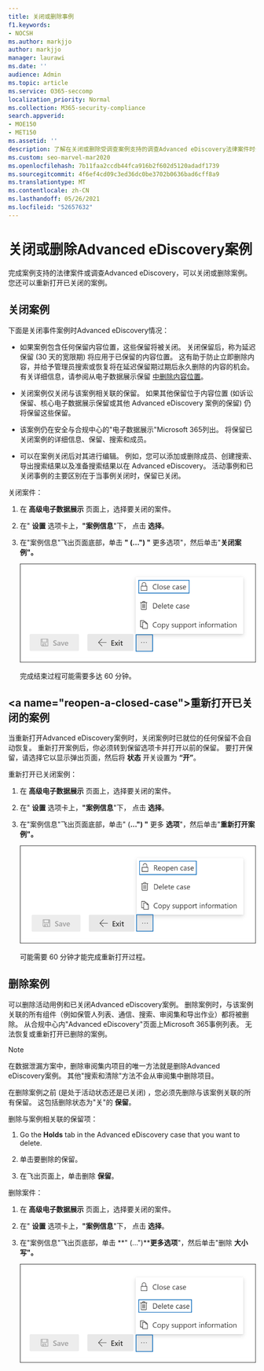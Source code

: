 ```yaml
---
title: 关闭或删除事例
f1.keywords:
- NOCSH
ms.author: markjjo
author: markjjo
manager: laurawi
ms.date: ''
audience: Admin
ms.topic: article
ms.service: O365-seccomp
localization_priority: Normal
ms.collection: M365-security-compliance
search.appverid:
- MOE150
- MET150
ms.assetid: ''
description: 了解在关闭或删除受调查案例支持的调查Advanced eDiscovery法律案件时会发生什么情况。
ms.custom: seo-marvel-mar2020
ms.openlocfilehash: 7b11faa2ccdb44fca916b2f602d5120adadf1739
ms.sourcegitcommit: 4f6ef4cd09c3ed36dc0be3702b0636bad6cff8a9
ms.translationtype: MT
ms.contentlocale: zh-CN
ms.lasthandoff: 05/26/2021
ms.locfileid: "52657632"
---
```

# <a name="close-or-delete-an-advanced-ediscovery-case"></a>关闭或删除Advanced eDiscovery案例

完成案例支持的法律案件或调查Advanced eDiscovery，可以关闭或删除案例。 您还可以重新打开已关闭的案例。

## <a name="close-a-case"></a>关闭案例

下面是关闭事件案例时Advanced eDiscovery情况：

- 如果案例包含任何保留内容位置，这些保留将被关闭。 关闭保留后，称为延迟保留 (30 天的宽限期) 将应用于已保留的内容位置。 这有助于防止立即删除内容，并给予管理员搜索或恢复将在延迟保留期过期后永久删除的内容的机会。 有关详细信息，请参阅从电子数据展示保留 [中删除内容位置](create-ediscovery-holds.md#removing-content-locations-from-an-ediscovery-hold)。

- 关闭案例仅关闭与该案例相关联的保留。 如果其他保留位于内容位置 (如诉讼保留、核心电子数据展示保留或其他 Advanced eDiscovery 案例的保留) 仍将保留这些保留。

- 该案例仍在安全与合规中心的"电子数据展示"Microsoft 365列出。 将保留已关闭案例的详细信息、保留、搜索和成员。

- 可以在案例关闭后对其进行编辑。 例如，您可以添加或删除成员、创建搜索、导出搜索结果以及准备搜索结果以在 Advanced eDiscovery。 活动事例和已关闭事例的主要区别在于当事例关闭时，保留已关闭。

关闭案件：

1. 在 **高级电子数据展示** 页面上，选择要关闭的案件。

2. 在" **设置** 选项卡上，**"案例信息**"下， 点击 **选择**。

3. 在"案例信息"飞出页面底部，单击 **" (...") "** 更多选项"，然后单击"**关闭案例"。**

   !["更多选项"菜单中用于关闭事件Advanced eDiscovery选项](..\Media\CloseAdvancedeDiscoveryCase.png)

   完成结束过程可能需要多达 60 分钟。

## <a name="reopen-a-closed-case&quot;></a>重新打开已关闭的案例

当重新打开Advanced eDiscovery案例时，关闭案例时已就位的任何保留不会自动恢复。 重新打开案例后，你必须转到保留选项卡并打开以前的保留。  要打开保留，请选择它以显示弹出页面，然后将 **状态** 开关设置为 **“开”**。

重新打开已关闭案例：

1. 在 **高级电子数据展示** 页面上，选择要关闭的案件。

2. 在&quot; **设置** 选项卡上，**&quot;案例信息**&quot;下， 点击 **选择**。

3. 在&quot;案例信息&quot;飞出页面底部，单击&quot; (**...") "** 更多 **选项**"，然后单击"**重新打开案例"。**

   !["更多选项"菜单中用于重新打开Advanced eDiscovery选项](..\Media\ReopenAdvancedeDiscoveryCase.png)

   可能需要 60 分钟才能完成重新打开过程。

## <a name="delete-a-case"></a>删除案例

可以删除活动用例和已关闭Advanced eDiscovery案例。 删除案例时，与该案例关联的所有组件（例如保管人列表、通信、搜索、审阅集和导出作业）都将被删除。 从合规中心内"Advanced eDiscovery"页面上Microsoft 365事例列表。 无法恢复或重新打开已删除的案例。

> [!NOTE]
> 在数据泄漏方案中，删除审阅集内项目的唯一方法就是删除Advanced eDiscovery案例。 其他"搜索和清除"方法不会从审阅集中删除项目。

在删除案例之前 (是处于活动状态还是已关闭) ，您必须先删除与该案例关联的所有保留。  这包括删除状态为"关"的 **保留**。

删除与案例相关联的保留项：

1. Go the **Holds** tab in the Advanced eDiscovery case that you want to delete.

2. 单击要删除的保留。

3. 在飞出页面上，单击删除 **保留**。

删除案件：

1. 在 **高级电子数据展示** 页面上，选择要关闭的案件。

2. 在" **设置** 选项卡上，**"案例信息**"下， 点击 **选择**。

3. 在"案例信息"飞出页底部，单击 **" (...")****更多选项**"，然后单击"删除 **大小写"。**

   !["更多选项"菜单中用于删除Advanced eDiscovery选项](..\Media\DeleteAdvancedeDiscoveryCase.png)
